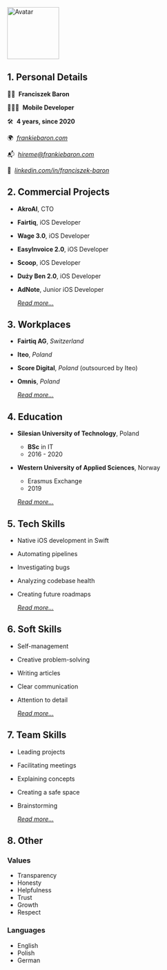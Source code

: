 
<img width="120" alt="Avatar" src="https://github.com/user-attachments/assets/65655ef6-598b-436d-88c5-50ac509ac536">


## 1. Personal Details

✌🏿  **Franciszek Baron**

👨🏿‍💻  **Mobile Developer** 

🛠️  **4 years, since 2020**

🌍  [_frankiebaron.com_](http://frankiebaron.com)

📬  [_hireme@frankiebaron.com_](mailto:hireme@frankiebaron.com)

💼  [_linkedin.com/in/franciszek-baron_](http://linkedin.com/in/franciszek-baron)

## 2. Commercial Projects

- **AkroAI**, CTO
- **Fairtiq**, iOS Developer
- **Wage 3.0**, iOS Developer
- **EasyInvoice 2.0**, iOS Developer
- **Scoop**, iOS Developer
- **Duży Ben 2.0**, iOS Developer
- **AdNote**, Junior iOS Developer

  [_Read more..._](Details/CommercialProjects.md)
  
## 3. Workplaces

- **Fairtiq AG**, *Switzerland*
- **Iteo**, *Poland*
- **Score Digital**, *Poland* (outsourced by Iteo)
- **Omnis**, *Poland*

  [_Read more..._](Details/Workplaces.md)  

## 4. Education

- **Silesian University of Technology**, Poland
    - **BSc** in IT
    - 2016 - 2020
- **Western University of Applied Sciences**, Norway
    - Erasmus Exchange
    - 2019
 
  [_Read more..._](Details/Education.md)  

## 5. Tech Skills

- Native iOS development in Swift
- Automating pipelines
- Investigating bugs
- Analyzing codebase health
- Creating future roadmaps

  [_Read more..._](Details/TechSkills.md)


## 6. Soft Skills

- Self-management
- Creative problem-solving
- Writing articles
- Clear communication
- Attention to detail

  [_Read more..._](Details/SoftSkills.md)

## 7. Team Skills

- Leading projects
- Facilitating meetings
- Explaining concepts
- Creating a safe space
- Brainstorming  

  [_Read more..._](Details/TeamSkills.md)

## 8. Other

### Values

- Transparency
- Honesty
- Helpfulness
- Trust
- Growth
- Respect

### Languages

- English
- Polish
- German
